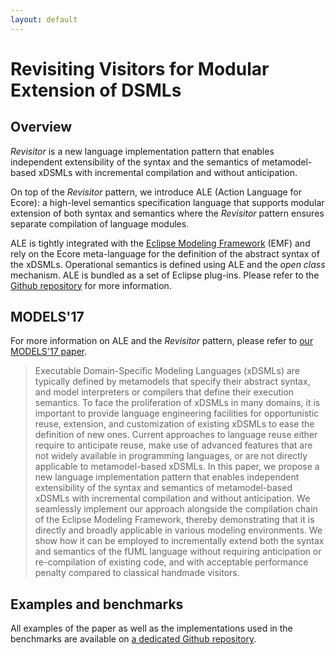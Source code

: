 ```yaml
---
layout: default
---
```


# Revisiting Visitors for Modular Extension of DSMLs

## Overview

*Revisitor* is a new language implementation pattern that enables independent extensibility of the syntax and the semantics of metamodel-based xDSMLs with incremental compilation and without anticipation.

On top of the *Revisitor* pattern, we introduce ALE (Action Language for Ecore): a high-level semantics specification language that supports modular extension of both syntax and semantics where the *Revisitor* pattern ensures separate compilation of language modules.

ALE is tightly integrated with the [Eclipse Modeling Framework](https://www.eclipse.org/modeling/emf/) (EMF) and rely on the Ecore meta-language for the definition of the abstract syntax of the xDSMLs. Operational semantics is defined using ALE and the *open class* mechanism. ALE is bundled as a set of Eclipse plug-ins. Please refer to the [Github repository](https://github.com/manuelleduc/ale-compiler/) for more information.

## MODELS'17

For more information on ALE and the *Revisitor* pattern, please refer to [our MODELS'17 paper](https://hal.inria.fr/hal-01568169).

> Executable Domain-Specific Modeling Languages (xDSMLs) are typically defined by metamodels that specify their abstract syntax, and model interpreters or compilers that define their execution semantics.
To face the proliferation of xDSMLs in many domains, it is important to provide language engineering facilities for opportunistic reuse, extension, and customization of existing xDSMLs to ease the definition of new ones.
>Current approaches to language reuse either require to anticipate reuse, make use of advanced features that are not widely available in programming languages, or are not directly applicable to metamodel-based xDSMLs.
>In this paper, we propose a new language implementation pattern that enables independent extensibility of the syntax and semantics of metamodel-based xDSMLs with incremental compilation and without anticipation.
>We seamlessly implement our approach alongside the compilation chain of the Eclipse Modeling Framework, thereby demonstrating that it is directly and broadly applicable in various modeling environments.
>We show how it can be employed to incrementally extend both the syntax and semantics of the fUML language without requiring anticipation or re-compilation of existing code, and with acceptable performance penalty compared to classical handmade visitors.


## Examples and benchmarks

All examples of the paper as well as the implementations used in the benchmarks are available on [a dedicated Github repository](https://github.com/manuelleduc/ale-compiler-benchmarks).

